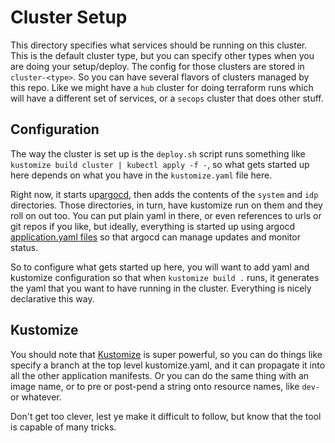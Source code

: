 # Cluster Setup

This directory specifies what services should be running on this cluster.
This is the default cluster type, but you can specify other types when you are doing
your setup/deploy.  The config for those clusters are stored in `cluster-<type>`.
So you can have several flavors of clusters managed by this repo.  Like we might
have a `hub` cluster for doing terraform runs which will have a different set of
services, or a `secops` cluster that does other stuff.

## Configuration

The way the cluster is set up is the `deploy.sh` script runs something like
`kustomize build cluster | kubectl apply -f -`, so what gets started up here depends
on what you have in the `kustomize.yaml` file here.

Right now, it starts up[argocd](https://argoproj.github.io/argo-cd/),
then adds the contents of the `system` and `idp` directories.  Those directories, in turn,
have kustomize run on them and they roll on out too.  You can put plain yaml in there,
or even references to urls or git repos if you like, but ideally, everything
is started up using argocd 
[application.yaml files](https://argoproj.github.io/argo-cd/operator-manual/application.yaml)
so that argocd can manage updates and monitor status.

So to configure what gets started up here, you will want to add yaml and kustomize
configuration so that when `kustomize build .` runs, it generates the yaml that you
want to have running in the cluster.  Everything is nicely declarative this way.

## Kustomize

You should note that [Kustomize](https://kubernetes-sigs.github.io/kustomize/) is super
powerful, so you can do things like specify a branch at the top level kustomize.yaml,
and it can propagate it into all the other application manifests.  Or you can do the
same thing with an image name, or to pre or post-pend a string onto resource names,
like `dev-` or whatever.

Don't get too clever, lest ye make it difficult to follow, but know
that the tool is capable of many tricks.
